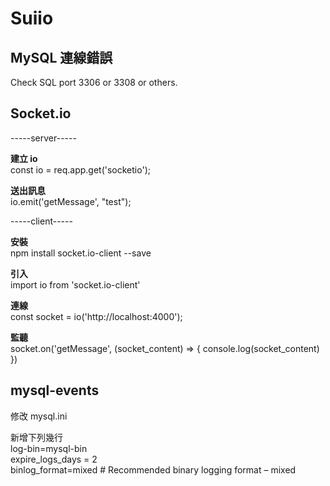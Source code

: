 # Suiio

## MySQL 連線錯誤

Check SQL port 3306 or 3308 or others.

## Socket.io

-----server-----

**建立 io**\
const io = req.app.get('socketio');

**送出訊息**\
io.emit('getMessage', "test");

-----client-----

**安裝**\
npm install socket.io-client --save

**引入**\
import io from 'socket.io-client'

**連線**\
const socket = io('http://localhost:4000');

**監聽**\
socket.on('getMessage', (socket_content) => {
console.log(socket_content)
})

## mysql-events

修改 mysql.ini

新增下列幾行\
log-bin=mysql-bin\
expire_logs_days = 2\
binlog_format=mixed # Recommended binary logging format – mixed
